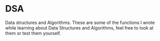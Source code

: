 # DSA
Data structures and Algorithms.
These are some of the functions I wrote while learning about Data Structures and Algorithms, feel free to look at them or test them yourself.
